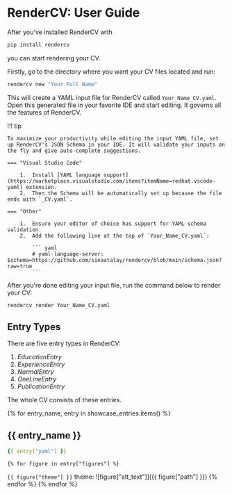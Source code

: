 # RenderCV: User Guide




After you've installed RenderCV with

```bash
pip install rendercv
```

you can start rendering your CV.

Firstly, go to the directory where you want your CV files located and run:

```bash
rendercv new "Your Full Name"
```

This will create a YAML input file for RenderCV called `Your_Name_CV.yaml`. Open this generated file in your favorite IDE and start editing. It governs all the features of RenderCV.

!!! tip

    To maximize your productivity while editing the input YAML file, set up RenderCV's JSON Schema in your IDE. It will validate your inputs on the fly and give auto-complete suggestions.

    === "Visual Studio Code"

        1.  Install [YAML language support](https://marketplace.visualstudio.com/items?itemName=redhat.vscode-yaml) extension.
        2.  Then the Schema will be automatically set up because the file ends with `_CV.yaml`.

    === "Other"

        1.  Ensure your editor of choice has support for YAML schema validation.
        2.  Add the following line at the top of `Your_Name_CV.yaml`:

            ``` yaml
            # yaml-language-server: $schema=https://github.com/sinaatalay/rendercv/blob/main/schema.json?raw=true
            ```

After you're done editing your input file, run the command below to render your CV:
```bash
rendercv render Your_Name_CV.yaml
```

## Entry Types

There are five entry types in RenderCV:

1.  *EducationEntry*
2.  *ExperienceEntry*
3.  *NormalEntry*
4.  *OneLineEntry*
5.  *PublicationEntry*

The whole CV consists of these entries.

{% for entry_name, entry in showcase_entries.items() %}
## {{ entry_name }}
```yaml
{{ entry["yaml"] }}
```
    {% for figure in entry["figures"] %}
`{{ figure["theme"] }}` theme:
![figure["alt_text"]]({{ figure["path"] }})
    {% endfor %}
{% endfor %}